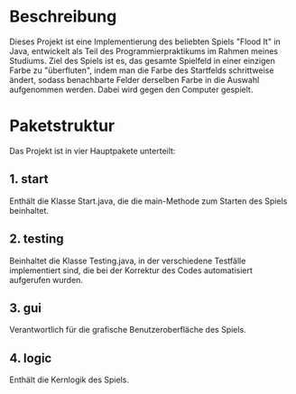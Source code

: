 # Beschreibung

Dieses Projekt ist eine Implementierung des beliebten Spiels "Flood It" in Java, entwickelt als Teil des Programmierpraktikums im Rahmen meines Studiums. Ziel des Spiels ist es, das gesamte Spielfeld in einer einzigen Farbe zu "überfluten", indem man die Farbe des Startfelds schrittweise ändert, sodass benachbarte Felder derselben Farbe in die Auswahl aufgenommen werden. Dabei wird gegen den Computer gespielt. 

# Paketstruktur

Das Projekt ist in vier Hauptpakete unterteilt:

## 1. start

Enthält die Klasse Start.java, die die main-Methode zum Starten des Spiels beinhaltet.

## 2. testing

Beinhaltet die Klasse Testing.java, in der verschiedene Testfälle implementiert sind, die bei der Korrektur des Codes automatisiert aufgerufen wurden.

## 3. gui

Verantwortlich für die grafische Benutzeroberfläche des Spiels.

## 4. logic

Enthält die Kernlogik des Spiels.
